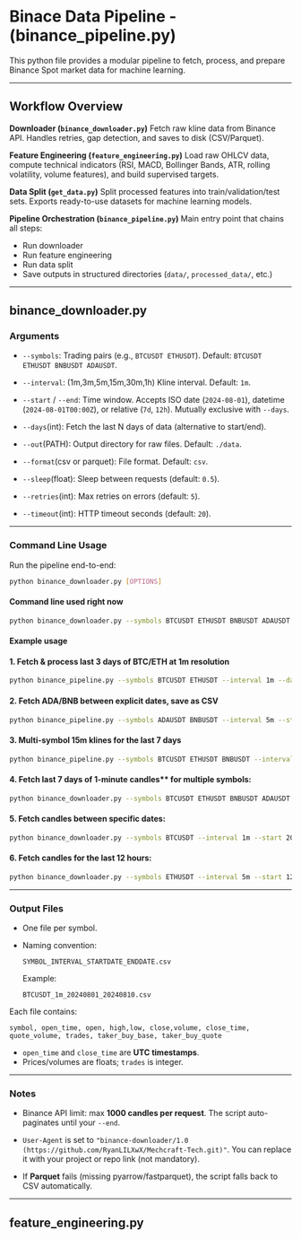 # Binace Data Pipeline - (binance_pipeline.py)

This python file provides a modular pipeline to fetch, process, and prepare Binance Spot market data for machine learning. 

---

## Workflow Overview

**Downloader (`binance_downloader.py`)**
   Fetch raw kline data from Binance API. Handles retries, gap detection, and saves to disk (CSV/Parquet).

**Feature Engineering (`feature_engineering.py`)**
   Load raw OHLCV data, compute technical indicators (RSI, MACD, Bollinger Bands, ATR, rolling volatility, volume features), and build supervised targets.

**Data Split (`get_data.py`)**
   Split processed features into train/validation/test sets. Exports ready-to-use datasets for machine learning models.

**Pipeline Orchestration (`binance_pipeline.py`)**
   Main entry point that chains all steps:
   - Run downloader
   - Run feature engineering
   - Run data split
   - Save outputs in structured directories (`data/`, `processed_data/`, etc.)

---

## binance_downloader.py

### Arguments

- `--symbols`: Trading pairs (e.g., `BTCUSDT ETHUSDT`). Default: `BTCUSDT ETHUSDT BNBUSDT ADAUSDT`.

- `--interval`: (1m,3m,5m,15m,30m,1h) Kline interval. Default: `1m`.

- `--start` / `--end`: Time window. Accepts ISO date (`2024-08-01`), datetime (`2024-08-01T00:00Z`), or relative (`7d`, `12h`). Mutually exclusive with `--days`.

- `--days`(int): Fetch the last N days of data (alternative to start/end).

- `--out`(PATH): Output directory for raw files. Default: `./data`.

- `--format`(csv or parquet): File format. Default: `csv`.

- `--sleep`(float): Sleep between requests (default: `0.5`).

- `--retries`(int): Max retries on errors (default: `5`).

- `--timeout`(int): HTTP timeout seconds (default: `20`).

---

### Command Line Usage

Run the pipeline end-to-end:

```bash
python binance_downloader.py [OPTIONS]
```

#### Command line used right now

```bash
python binance_downloader.py --symbols BTCUSDT ETHUSDT BNBUSDT ADAUSDT --interval 1m --days 7 --out ./data
```

#### Example usage

#### 1. Fetch & process last 3 days of BTC/ETH at 1m resolution

```bash
python binance_pipeline.py --symbols BTCUSDT ETHUSDT --interval 1m --days 3 --out ./data --format parquet
```

#### 2. Fetch ADA/BNB between explicit dates, save as CSV

```bash
python binance_pipeline.py --symbols ADAUSDT BNBUSDT --interval 5m --start 2024-08-01 --end 2024-08-05 --out ./data --format csv
```

#### 3. Multi-symbol 15m klines for the last 7 days

```bash
python binance_pipeline.py --symbols BTCUSDT ETHUSDT BNBUSDT --interval 15m --days 7 --out ./data --format parquet
```

#### 4. Fetch last 7 days of 1-minute candles** for multiple symbols:

   ```bash
   python binance_downloader.py --symbols BTCUSDT ETHUSDT BNBUSDT ADAUSDT --interval 1m --days 7 --out ./data
   ```

#### 5. Fetch candles between **specific dates**:

   ```bash
   python binance_downloader.py --symbols BTCUSDT --interval 1m --start 2024-08-01 --end 2024-08-10 --out ./data --format parquet
   ```

#### 6. Fetch candles for the **last 12 hours**:

   ```bash
   python binance_downloader.py --symbols ETHUSDT --interval 5m --start 12h --out ./data
   ```

---

### Output Files

- One file per symbol.
- Naming convention:

  ```
  SYMBOL_INTERVAL_STARTDATE_ENDDATE.csv
  ```

  Example:

  ```
  BTCUSDT_1m_20240801_20240810.csv
  ```

Each file contains:

```
symbol, open_time, open, high,low, close,volume, close_time, quote_volume, trades, taker_buy_base, taker_buy_quote
```

- `open_time` and `close_time` are **UTC timestamps**.
- Prices/volumes are floats; `trades` is integer.

---

### Notes

- Binance API limit: max **1000 candles per request**. The script auto-paginates until your `--end`.

- `User-Agent` is set to `"binance-downloader/1.0 (https://github.com/RyanLILXwX/Mechcraft-Tech.git)"`. You can replace it with your project or repo link (not mandatory).

- If **Parquet** fails (missing pyarrow/fastparquet), the script falls back to CSV automatically.

---

## feature_engineering.py